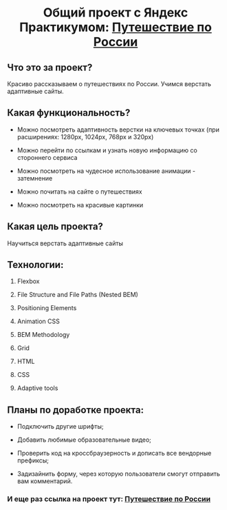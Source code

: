 <h1 align="center">Общий проект с Яндекс Практикумом: <a href="https://vildanarazumova.github.io/russian-travel/index.html" target="_blank">  Путешествие по России</a> 
<h2>Что это за проект?</h2>
  
<p>Красиво рассказываем о путешествиях по России. Учимся верстать адаптивные сайты. </p>

<h2>Какая функциональность?</h2>

- Можно посмотреть адаптивность верстки на ключевых точках (при расширениях: 1280px, 1024px, 768px и 320px)
  
- Можно перейти по ссылкам и узнать новую информацию со стороннего сервиса
  
- Можно посмотреть на чудесное использование анимации - затемнение
  
- Можно почитать на сайте о путешествиях

- Можно посмотреть на красивые картинки 

<h2>Какая цель проекта?</h2>
  
<p>Научиться верстать адаптивные сайты</p>
  
<h2>Технологии:</h2>

1. Flexbox

2. File Structure and File Paths (Nested BEM)

3. Positioning Elements

4. Animation CSS

5. BEM Methodology
  
6. Grid
  
7. HTML
  
8. CSS
  
9. Adaptive tools

<h2>Планы по доработке проекта:</h2>

- Подключить другие шрифты;

- Добавить любимые образовательные видео;

- Проверить код на кроссбраузерность и дописать все вендорные префиксы;

- Задизайнить форму, через которую пользователи смогут отправить вам комментарий.

<h3>И еще раз ссылка на проект тут: <a href="https://vildanarazumova.github.io/russian-travel/index.html" target="_blank">Путешествие по России</a></h3> 



